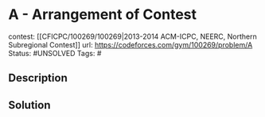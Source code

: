 # A - Arrangement of Contest

contest: [[CFICPC/100269/100269|2013-2014 ACM-ICPC, NEERC, Northern Subregional Contest]]
url: https://codeforces.com/gym/100269/problem/A
Status: #UNSOLVED
Tags: #

## Description

## Solution

